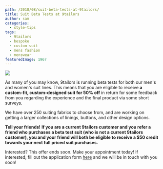 ```yaml
---
path: /2010/08/suit-beta-tests-at-9tailors/
title: Suit Beta Tests at 9tailors
author: sam
categories: 
  - style-tips
tags: 
  - 9tailors
  - bespoke
  - custom suit
  - mens fashion
  - menswear
featuredImage: 1967
---
```

[![](http://4.bp.blogspot.com/_20LDsLnO2rk/TFmd3RwHkRI/AAAAAAAAAzk/OMlrdWdbMUQ/s400/images-1.jpeg)](http://4.bp.blogspot.com/_20LDsLnO2rk/TFmd3RwHkRI/AAAAAAAAAzk/OMlrdWdbMUQ/s1600/images-1.jpeg)

As many of you may know, 9tailors is running beta tests for both our men's and women's suit lines. This means that you are eligible to receive **a custom-fit, custom-designed suit for 50% off** in return for some feedback from you regarding the experience and the final product via some short surveys.

We have over 250 suiting fabrics to choose from, and are working on getting a larger collections of linings, buttons, and other design options.

**Tell your friends!** **If you are a current 9tailors customer and you refer a friend who purchases a beta test suit (who is not a current 9tailors customer), you and your friend will both be eligible to receive a $50 credit towards your next full priced suit purchases.**

Interested? This offer ends soon. Make your appointment today! If interested, fill out the application form [here](https://spreadsheets.google.com/viewform?hl=en&formkey=dHV2QVp1M3ozbUx3V3JZYk9lRnRoRUE6MA#gid=0) and we will be in touch with you soon!